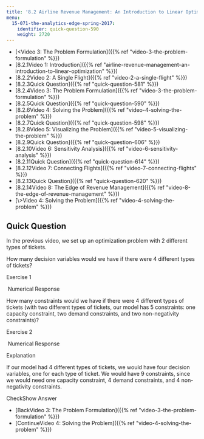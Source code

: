 ```yaml
---
title: '8.2 Airline Revenue Management: An Introduction to Linear Optimization '
menu:
  15-071-the-analytics-edge-spring-2017:
    identifier: quick-question-590
    weight: 2720
---
```

*   [<Video 3: The Problem Formulation]({{% ref "video-3-the-problem-formulation" %}})
*   [8.2.1Video 1: Introduction]({{% ref "airline-revenue-management-an-introduction-to-linear-optimization" %}})
*   [8.2.2Video 2: A Single Flight]({{% ref "video-2-a-single-flight" %}})
*   [8.2.3Quick Question]({{% ref "quick-question-581" %}})
*   [8.2.4Video 3: The Problem Formulation]({{% ref "video-3-the-problem-formulation" %}})
*   [8.2.5Quick Question]({{% ref "quick-question-590" %}})
*   [8.2.6Video 4: Solving the Problem]({{% ref "video-4-solving-the-problem" %}})
*   [8.2.7Quick Question]({{% ref "quick-question-598" %}})
*   [8.2.8Video 5: Visualizing the Problem]({{% ref "video-5-visualizing-the-problem" %}})
*   [8.2.9Quick Question]({{% ref "quick-question-606" %}})
*   [8.2.10Video 6: Sensitivity Analysis]({{% ref "video-6-sensitivity-analysis" %}})
*   [8.2.11Quick Question]({{% ref "quick-question-614" %}})
*   [8.2.12Video 7: Connecting Flights]({{% ref "video-7-connecting-flights" %}})
*   [8.2.13Quick Question]({{% ref "quick-question-620" %}})
*   [8.2.14Video 8: The Edge of Revenue Management]({{% ref "video-8-the-edge-of-revenue-management" %}})
*   [\\>Video 4: Solving the Problem]({{% ref "video-4-solving-the-problem" %}})

Quick Question
--------------

In the previous video, we set up an optimization problem with 2 different types of tickets.

How many decision variables would we have if there were 4 different types of tickets?

Exercise 1

&nbsp;Numerical Response&nbsp;

How many constraints would we have if there were 4 different types of tickets (with two different types of tickets, our model has 5 constraints: one capacity constraint, two demand constraints, and two non-negativity constraints)?

Exercise 2

&nbsp;Numerical Response&nbsp;

Explanation

If our model had 4 different types of tickets, we would have four decision variables, one for each type of ticket. We would have 9 constraints, since we would need one capacity constraint, 4 demand constraints, and 4 non-negativity constraints.

CheckShow Answer

*   [BackVideo 3: The Problem Formulation]({{% ref "video-3-the-problem-formulation" %}})
*   [ContinueVideo 4: Solving the Problem]({{% ref "video-4-solving-the-problem" %}})
